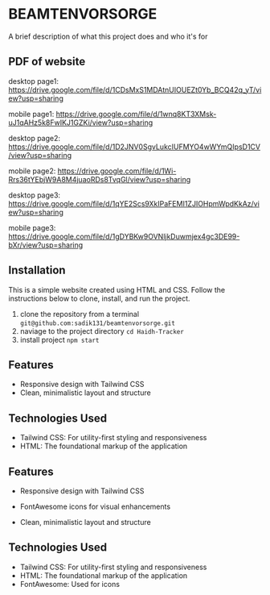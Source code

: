 
# BEAMTENVORSORGE

A brief description of what this project does and who it's for


## PDF of website

desktop page1: https://drive.google.com/file/d/1CDsMxS1MDAtnUIOUEZt0Yb_BCQ42q_yT/view?usp=sharing

mobile page1: https://drive.google.com/file/d/1wnq8KT3XMsk-uJ1qAHz5k8FwIKJ1GZKi/view?usp=sharing


desktop page2: https://drive.google.com/file/d/1D2JNV0SgvLukcIUFMYO4wWYmQIpsD1CV/view?usp=sharing

mobile page2: https://drive.google.com/file/d/1Wi-Rrs36tYEbjW9A8M4juaoRDs8TvqGl/view?usp=sharing


desktop page3: https://drive.google.com/file/d/1qYE2Scs9XkIPaFEMI1ZJIOHpmWpdKkAz/view?usp=sharing

mobile page3: https://drive.google.com/file/d/1gDYBKw9OVNljkDuwmjex4gc3DE99-bXr/view?usp=sharing

## Installation

This is a simple website created using HTML and CSS. Follow the instructions below to clone, install, and run the project.

 1. clone the repository from a terminal `git@github.com:sadik131/beamtenvorsorge.git`
 2. naviage to the project directory  `cd Haidh-Tracker`
 3. install project `npm start`

## Features

* Responsive design with Tailwind CSS
* Clean, minimalistic layout and structure

## Technologies Used

* Tailwind CSS: For utility-first styling and responsiveness
* HTML: The foundational markup of the application

## Features

* Responsive design with Tailwind CSS

* FontAwesome icons for visual enhancements

* Clean, minimalistic layout and structure

## Technologies Used

* Tailwind CSS: For utility-first styling and responsiveness
* HTML: The foundational markup of the application
* FontAwesome: Used for icons
    
